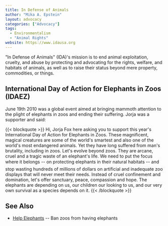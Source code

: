 ```yaml
---
title: In Defense of Animals
author: "Mika A. Epstein"
layout: advocacy
categories: ["Advocacy"]
tags:
  - Environmentalism
  - "Animal Rights"
website: https://www.idausa.org
---
```


"In Defense of Animals" (IDA)'s mission is to end animal exploitation, cruelty, and abuse by protecting and advocating for the rights, welfare, and habitats of animals, as well as to raise their status beyond mere property, commodities, or things.

## International Day of Action for Elephants in Zoos (IDAEZ)

June 19th 2010 was a global event aimed at bringing mammoth attention to the plight of elephants in zoos and ending their suffering. Jorja was a supporter and said:

{{< blockquote >}}
Hi, Jorja Fox here asking you to support this year's International Day of Action for Elephants in Zoos. These magnificent, magical creatures are some of the world's smartest and also one of the world's most endangered animals. Yet they have long suffered from man's brutality, including in zoos. Let's evolve beyond zoos. They are arcane, cruel and a tragic waste of an elephant's life. We need to put the focus where it belongs -- on protecting elephants in their natural habitats -- and stop wasting hundreds of millions of dollars on artificial and inadequate zoo displays that will never meet their needs. Instead of cruel confinement and domination, let's offer sanctuary, peace, compassion and hope. The elephants are depending on us, our children our looking to us, and our very own survival as a species depends on it.
{{< /blockquote >}}

## See Also

* [Help Elephants](https://www.helpelephants.com) -- Ban zoos from having elephants
